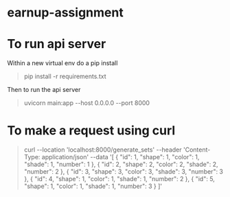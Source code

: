 # earnup-assignment


# To run api server
Within a new virtual env do a pip install
>pip install -r requirements.txt

Then to run the api server
>uvicorn main:app --host 0.0.0.0 --port 8000

# To make a request using curl 
> curl --location 'localhost:8000/generate_sets' --header 'Content-Type: application/json' --data '[
    {
        "id": 1,
        "shape": 1,
        "color": 1,
        "shade": 1,
        "number": 1
    },
    {
        "id": 2,
        "shape": 2,
        "color": 2,
        "shade": 2,
        "number": 2
    },
    {
        "id": 3,
        "shape": 3,
        "color": 3,
        "shade": 3,
        "number": 3
    },
    {
        "id": 4,
        "shape": 1,
        "color": 1,
        "shade": 1,
        "number": 2
    },
    {
        "id": 5,
        "shape": 1,
        "color": 1,
        "shade": 1,
        "number": 3
    }
]'